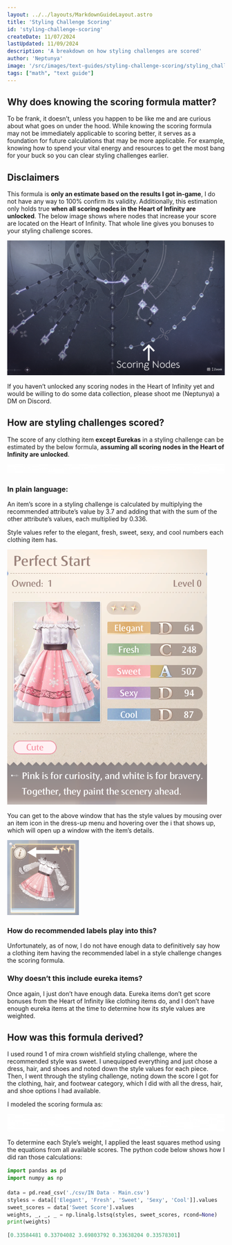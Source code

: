 ```yaml
---
layout: ../../layouts/MarkdownGuideLayout.astro
title: 'Styling Challenge Scoring'
id: 'styling-challenge-scoring'
createDate: 11/07/2024
lastUpdated: 11/09/2024
description: 'A breakdown on how styling challenges are scored'
author: 'Neptunya'
image: '/src/images/text-guides/styling-challenge-scoring/styling_challenge_scoring_banner.png'
tags: ["math", "text guide"]
---
```

## Why does knowing the scoring formula matter?
To be frank, it doesn’t, unless you happen to be like me and are curious about what goes on under the hood. While knowing the scoring formula may not be immediately applicable to scoring better, it serves as a foundation for future calculations that may be more applicable. For example, knowing how to spend your vital energy and resources to get the most bang for your buck so you can clear styling challenges earlier.

## Disclaimers

This formula is **only an estimate based on the results I got in-game**, I do not have any way to 100% confirm its validity. Additionally, this estimation only holds true **when all scoring nodes in the Heart of Infinity are unlocked**. The below image shows where nodes that increase your score are located on the Heart of Infinity. That whole line gives you bonuses to your styling challenge scores.

![](../../images/text-guides/styling-challenge-scoring/scoring_nodes.png)

If you haven’t unlocked any scoring nodes in the Heart of Infinity yet and would be willing to do some data collection, please shoot me (Neptunya) a DM on Discord.

## How are styling challenges scored?
The score of any clothing item **except Eurekas** in a styling challenge can be estimated by the below formula, **assuming all scoring nodes in the Heart of Infinity are unlocked**. 

![](../../images/text-guides/styling-challenge-scoring/styling_challenge_score_formula.png)

### In plain language:

An item’s score in a styling challenge is calculated by multiplying the recommended attribute’s value by 3.7 and adding that with the sum of the other attribute’s values, each multiplied by 0.336.

Style values refer to the elegant, fresh, sweet, sexy, and cool numbers each clothing item has.

![](../../images/text-guides/styling-challenge-scoring/clothing_item_details.png)

You can get to the above window that has the style values by mousing over an item icon in the dress-up menu and hovering over the i that shows up, which will open up a window with the item’s details.

![](../../images/text-guides/styling-challenge-scoring/clothing_item_info_hover.png)

### How do recommended labels play into this?

Unfortunately, as of now, I do not have enough data to definitively say how a clothing item having the recommended label in a style challenge changes the scoring formula.

### Why doesn’t this include eureka items?

Once again, I just don’t have enough data. Eureka items don’t get score bonuses from the Heart of Infinity like clothing items do, and I don’t have enough eureka items at the time to determine how its style values are weighted.

## How was this formula derived?

I used round 1 of mira crown wishfield styling challenge, where the recommended style was sweet. I unequipped everything and just chose a dress, hair, and shoes and noted down the style values for each piece. Then, I went through the styling challenge, noting down the score I got for the clothing, hair, and footwear category, which I did with all the dress, hair, and shoe options I had available.

I modeled the scoring formula as:

![](../../images/text-guides/styling-challenge-scoring/score_formula_model.png)

To determine each Style’s weight, I applied the least squares method using the equations from all available scores. The python code below shows how I did ran those calculations:

```py
import pandas as pd
import numpy as np

data = pd.read_csv('./csv/IN Data - Main.csv')
styless = data[['Elegant', 'Fresh', 'Sweet', 'Sexy', 'Cool']].values
sweet_scores = data['Sweet Score'].values
weights, _, _, _ = np.linalg.lstsq(styles, sweet_scores, rcond=None)
print(weights)
```

```py
[0.33584481 0.33704082 3.69803792 0.33638204 0.33578301]
```